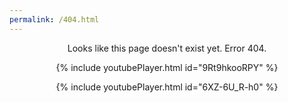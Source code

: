 ```yaml
---
permalink: /404.html
---
```

<center>
Looks like this page doesn't exist yet. Error 404.  

{% include youtubePlayer.html id="9Rt9hkooRPY" %}

{% include youtubePlayer.html id="6XZ-6U_R-h0" %}
</center>
